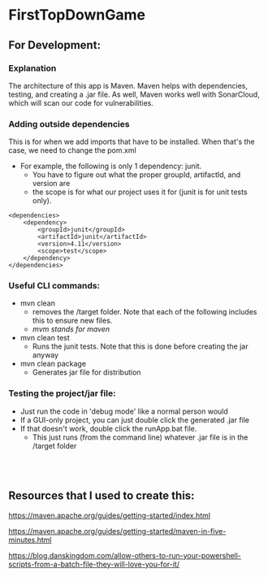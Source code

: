 # FirstTopDownGame #

## For Development: ##
### Explanation ###
The architecture of this app is Maven. Maven helps with dependencies, testing, and creating a .jar file. 
As well, Maven works well with SonarCloud, which will scan our code for vulnerabilities.

### Adding outside dependencies ###
This is for when we add imports that have to be installed. When that's the case, we need to change the pom.xml
* For example, the following is only 1 dependency: junit.
    * You have to figure out what the proper groupId, artifactId, and version are
    * the scope is for what our project uses it for (junit is for unit tests only).

```
<dependencies>
    <dependency>
        <groupId>junit</groupId>
        <artifactId>junit</artifactId>
        <version>4.11</version>
        <scope>test</scope>
    </dependency>
</dependencies>
```

### Useful CLI commands: ###
* mvn clean
    * removes the /target folder. Note that each of the following includes this to ensure new files.
    * _mvm stands for maven_
* mvn clean test
    * Runs the junit tests. Note that this is done before creating the jar anyway
* mvn clean package
    * Generates jar file for distribution

### Testing the project/jar file: ###
* Just run the code in 'debug mode' like a normal person would
* If a GUI-only project, you can just double click the generated .jar file
* If that doesn't work, double click the runApp.bat file.
    * This just runs (from the command line) whatever .jar file is in the /target folder
  
<br>
<br>

## Resources that I used to create this: ##
https://maven.apache.org/guides/getting-started/index.html

https://maven.apache.org/guides/getting-started/maven-in-five-minutes.html

https://blog.danskingdom.com/allow-others-to-run-your-powershell-scripts-from-a-batch-file-they-will-love-you-for-it/
